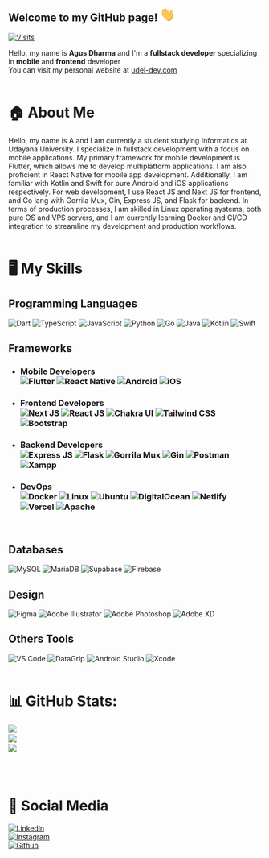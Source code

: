 ## Welcome to my GitHub page! <img src="https://raw.githubusercontent.com/ABSphreak/ABSphreak/master/gifs/Hi.gif" width="30">

[![Visits](https://visitcount.itsvg.in/api?id=AgusDharmaUDEL93&icon=0&color=0)](https://visitcount.itsvg.in)

Hello, my name is **Agus Dharma** and I'm a **fullstack developer** specializing in **mobile** and **frontend** developer
<br/>
You can visit my personal website at [udel-dev.com](https://udel-dev.com)
<br/>
<br/>

# 🏠 **About Me**

Hello, my name is A and I am currently a student studying Informatics at Udayana University. I specialize in fullstack development with a focus on mobile applications. My primary framework for mobile development is Flutter, which allows me to develop multiplatform applications. I am also proficient in React Native for mobile app development. Additionally, I am familiar with Kotlin and Swift for pure Android and iOS applications respectively. For web development, I use React JS and Next JS for frontend, and Go lang with Gorrila Mux, Gin, Express JS, and Flask for backend. In terms of production processes, I am skilled in Linux operating systems, both pure OS and VPS servers, and I am currently learning Docker and CI/CD integration to streamline my development and production workflows.
<br/>
<br/>

# 🖥 **My Skills**

## **Programming Languages**

![Dart](https://img.shields.io/badge/dart-%230175C2.svg?style=for-the-badge&logo=dart&logoColor=white)
![TypeScript](https://img.shields.io/badge/typescript-%23007ACC.svg?style=for-the-badge&logo=typescript&logoColor=white)
![JavaScript](https://img.shields.io/badge/javascript-%23323330.svg?style=for-the-badge&logo=javascript&logoColor=%23F7DF1E)
![Python](https://img.shields.io/badge/python-%2314354C.svg?style=for-the-badge&logo=python&logoColor=white)
![Go](https://img.shields.io/badge/go-%2300ADD8.svg?style=for-the-badge&logo=go&logoColor=white)
![Java](https://img.shields.io/badge/java-%23ED8B00.svg?style=for-the-badge&logo=java&logoColor=white)
![Kotlin](https://img.shields.io/badge/kotlin-%230095D5.svg?style=for-the-badge&logo=kotlin&logoColor=white)
![Swift](https://img.shields.io/badge/swift-%23FA7343.svg?style=for-the-badge&logo=swift&logoColor=white)
<br/>

## **Frameworks**

- ### **Mobile Developers**<br/> ![Flutter](https://img.shields.io/badge/flutter-%2302569B.svg?style=for-the-badge&logo=flutter&logoColor=white) ![React Native](https://img.shields.io/badge/react_native-%2320232a.svg?style=for-the-badge&logo=react&logoColor=%2361DAFB) ![Android](https://img.shields.io/badge/android-%233DDC84.svg?style=for-the-badge&logo=android&logoColor=white) ![iOS](https://img.shields.io/badge/iOS-%23000000.svg?style=for-the-badge&logo=ios&logoColor=white)

- ### **Frontend Developers**<br/> ![Next JS](https://img.shields.io/badge/next.js-%23000000.svg?style=for-the-badge&logo=next.js&logoColor=white) ![React JS](https://img.shields.io/badge/react-%2320232a.svg?style=for-the-badge&logo=react&logoColor=%2361DAFB) ![Chakra UI](https://img.shields.io/badge/chakra_ui-%2302569B.svg?style=for-the-badge&logo=chakra-ui&logoColor=white) ![Tailwind CSS](https://img.shields.io/badge/tailwindcss-%2338B2AC.svg?style=for-the-badge&logo=tailwind-css&logoColor=white) ![Bootstrap](https://img.shields.io/badge/bootstrap-%23563D7C.svg?style=for-the-badge&logo=bootstrap&logoColor=white)

- ### **Backend Developers**<br/> ![Express JS](https://img.shields.io/badge/express.js-%23404d59.svg?style=for-the-badge) ![Flask](https://img.shields.io/badge/flask-%23000.svg?style=for-the-badge&logo=flask&logoColor=white) ![Gorrila Mux](https://img.shields.io/badge/gorrila_mux-%2300ADD8.svg?style=for-the-badge&logo=go&logoColor=white) ![Gin](https://img.shields.io/badge/gin-%2300ADD8.svg?style=for-the-badge&logo=go&logoColor=white) ![Postman](https://img.shields.io/badge/postman-%23FF6C37.svg?style=for-the-badge&logo=postman&logoColor=white) ![Xampp](https://img.shields.io/badge/Xampp-%23FB7A24.svg?style=for-the-badge&logo=Xampp&logoColor=white)

- ### **DevOps**<br/> ![Docker](https://img.shields.io/badge/docker-%230db7ed.svg?style=for-the-badge&logo=docker&logoColor=white) ![Linux](https://img.shields.io/badge/linux-%23FCC624.svg?style=for-the-badge&logo=linux&logoColor=black) ![Ubuntu](https://img.shields.io/badge/ubuntu-%23E95420.svg?style=for-the-badge&logo=ubuntu&logoColor=white) ![DigitalOcean](https://img.shields.io/badge/DigitalOcean-%230167ff.svg?style=for-the-badge&logo=digitalOcean&logoColor=white) ![Netlify](https://img.shields.io/badge/netlify-%23000000.svg?style=for-the-badge&logo=netlify&logoColor=#00C7B7) ![Vercel](https://img.shields.io/badge/vercel-%23000000.svg?style=for-the-badge&logo=vercel&logoColor=white) ![Apache](https://img.shields.io/badge/apache-%23D42029.svg?style=for-the-badge&logo=apache&logoColor=white)
<br/>

## **Databases**

![MySQL](https://img.shields.io/badge/mysql-%2300f.svg?style=for-the-badge&logo=mysql&logoColor=white)
![MariaDB](https://img.shields.io/badge/mariadb-%2300f.svg?style=for-the-badge&logo=mariadb&logoColor=white)
![Supabase](https://img.shields.io/badge/supabase-%2300f.svg?style=for-the-badge&logo=supabase&logoColor=white)
![Firebase](https://img.shields.io/badge/firebase-%23039BE5.svg?style=for-the-badge&logo=firebase)
<br/>

## **Design**

![Figma](https://img.shields.io/badge/figma-%23F24E1E.svg?style=for-the-badge&logo=figma&logoColor=white)
![Adobe Illustrator](https://img.shields.io/badge/adobe_illustrator-%23FF9A00.svg?style=for-the-badge&logo=adobe-illustrator&logoColor=white)
![Adobe Photoshop](https://img.shields.io/badge/adobe_photoshop-%2331A8FF.svg?style=for-the-badge&logo=adobe-photoshop&logoColor=white)
![Adobe XD](https://img.shields.io/badge/adobe_xd-%23FF61F6.svg?style=for-the-badge&logo=adobe-xd&logoColor=white)
<br/>

## **Others Tools**

![VS Code](https://img.shields.io/badge/VS_Code-%23007ACC.svg?style=for-the-badge&logo=visual-studio-code&logoColor=white)
![DataGrip](https://img.shields.io/badge/DataGrip-%23000000.svg?style=for-the-badge&logo=DataGrip&logoColor=white)
![Android Studio](https://img.shields.io/badge/Android_Studio-%233DDC84.svg?style=for-the-badge&logo=android-studio&logoColor=white)
![Xcode](https://img.shields.io/badge/Xcode-%23107C10.svg?style=for-the-badge&logo=Xcode&logoColor=white)
<br/>
<br/>

# 📊 **GitHub Stats**:

![](https://github-readme-stats.vercel.app/api?username=AgusDharmaUDEL93&theme=dark&hide_border=false&include_all_commits=false&count_private=false)<br/>
![](https://github-readme-streak-stats.herokuapp.com/?user=AgusDharmaUDEL93&theme=dark&hide_border=false)<br/>
![](https://github-readme-stats.vercel.app/api/top-langs/?username=AgusDharmaUDEL93&theme=dark&hide_border=false&include_all_commits=false&count_private=false&layout=compact)

<br/>
<br/>

# 📧 **Social Media**

[![Linkedin](https://img.shields.io/badge/agusdharmakusuma%20-%230077B5.svg?&style=for-the-badge&logo=linkedin&logoColor=white)](https://www.linkedin.com/in/agusdharmakusuma/)<br/>
[![Instagram](https://img.shields.io/badge/dharmagus__%20-%23E4405F.svg?&style=for-the-badge&logo=Instagram&logoColor=white)](https://www.instagram.com/dharmagus_/)<br/>
[![Github](https://img.shields.io/badge/AgusDharmaUDEL93%20-%23121011.svg?&style=for-the-badge&logo=github&logoColor=white)](https://github.com/AgusDharmaUDEL93)
